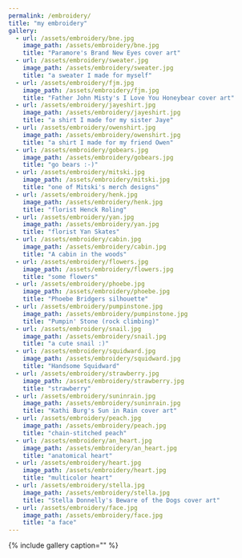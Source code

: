 ```yaml
---
permalink: /embroidery/
title: "my embroidery"
gallery:
  - url: /assets/embroidery/bne.jpg
    image_path: /assets/embroidery/bne.jpg
    title: "Paramore's Brand New Eyes cover art"	 
  - url: /assets/embroidery/sweater.jpg
    image_path: /assets/embroidery/sweater.jpg
    title: "a sweater I made for myself"
  - url: /assets/embroidery/fjm.jpg
    image_path: /assets/embroidery/fjm.jpg
    title: "Father John Misty's I Love You Honeybear cover art"
  - url: /assets/embroidery/jayeshirt.jpg
    image_path: /assets/embroidery/jayeshirt.jpg
    title: "a shirt I made for my sister Jaye"
  - url: /assets/embroidery/owenshirt.jpg
    image_path: /assets/embroidery/owenshirt.jpg
    title: "a shirt I made for my friend Owen"
  - url: /assets/embroidery/gobears.jpg
    image_path: /assets/embroidery/gobears.jpg
    title: "go bears :-)"
  - url: /assets/embroidery/mitski.jpg
    image_path: /assets/embroidery/mitski.jpg
    title: "one of Mitski's merch designs"
  - url: /assets/embroidery/henk.jpg
    image_path: /assets/embroidery/henk.jpg
    title: "florist Henck Roling"
  - url: /assets/embroidery/yan.jpg
    image_path: /assets/embroidery/yan.jpg
    title: "florist Yan Skates"
  - url: /assets/embroidery/cabin.jpg
    image_path: /assets/embroidery/cabin.jpg
    title: "A cabin in the woods"
  - url: /assets/embroidery/flowers.jpg
    image_path: /assets/embroidery/flowers.jpg
    title: "some flowers"
  - url: /assets/embroidery/phoebe.jpg
    image_path: /assets/embroidery/phoebe.jpg
    title: "Phoebe Bridgers silhouette"
  - url: /assets/embroidery/pumpinstone.jpg
    image_path: /assets/embroidery/pumpinstone.jpg
    title: "Pumpin' Stone (rock climbing)"
  - url: /assets/embroidery/snail.jpg
    image_path: /assets/embroidery/snail.jpg
    title: "a cute snail :)"
  - url: /assets/embroidery/squidward.jpg
    image_path: /assets/embroidery/squidward.jpg
    title: "Handsome Squidward"
  - url: /assets/embroidery/strawberry.jpg
    image_path: /assets/embroidery/strawberry.jpg
    title: "strawberry"
  - url: /assets/embroidery/suninrain.jpg
    image_path: /assets/embroidery/suninrain.jpg
    title: "Kathi Burg's Sun in Rain cover art"
  - url: /assets/embroidery/peach.jpg
    image_path: /assets/embroidery/peach.jpg
    title: "chain-stitched peach"
  - url: /assets/embroidery/an_heart.jpg
    image_path: /assets/embroidery/an_heart.jpg
    title: "anatomical heart"
  - url: /assets/embroidery/heart.jpg
    image_path: /assets/embroidery/heart.jpg
    title: "multicolor heart"
  - url: /assets/embroidery/stella.jpg
    image_path: /assets/embroidery/stella.jpg
    title: "Stella Donnelly's Beware of the Dogs cover art"
  - url: /assets/embroidery/face.jpg
    image_path: /assets/embroidery/face.jpg
    title: "a face"
---
```


{% include gallery caption="" %}